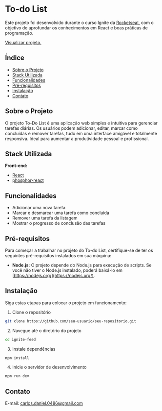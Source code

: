 # To-do List

Este projeto foi desenvolvido durante o curso Ignite da [Rocketseat](https://www.rocketseat.com.br), com o objetivo de aprofundar os conhecimentos em React e boas práticas de programação.


[Visualizar projeto.](https://carlosdanielss.github.io/ignite-feed/)

## Índice

- [Sobre o Projeto](#sobre-o-projeto)
- [Stack Utilizada](#stack-utilizada)
- [Funcionalidades](#funcionalidades)
- [Pré-requisitos](#pré-requisitos)
- [Instalação](#instalação)
- [Contato](#contato)

## Sobre o Projeto

O projeto To-Do List é uma aplicação web simples e intuitiva para gerenciar tarefas diárias. Os usuários podem adicionar, editar, marcar como concluídas e remover tarefas, tudo em uma interface amigável e totalmente responsiva. Ideal para aumentar a produtividade pessoal e profissional.

## Stack Utilizada

**Front-end:** 
- [React](https://react.dev/)
- [phosphor-react](https://phosphoricons.com/)

## Funcionalidades

- Adicionar uma nova tarefa
- Marcar e desmarcar uma tarefa como concluída
- Remover uma tarefa da listagem
- Mostrar o progresso de conclusão das tarefas

## Pré-requisitos

Para começar a trabalhar no projeto do To-do List, certifique-se de ter os seguintes pré-requisitos instalados em sua máquina:

- **Node.js:** O projeto depende do Node.js para execução de scripts. Se você não tiver o Node.js instalado, poderá baixá-lo em [https://nodejs.org/](https://nodejs.org/).

## Instalação

Siga estas etapas para colocar o projeto em funcionamento:

1. Clone o repositório
```sh
git clone https://github.com/seu-usuario/seu-repositorio.git
```
2. Navegue até o diretório do projeto
```sh
cd ignite-feed
```
3. Instale dependências
```sh
npm install
```
4. Inicie o servidor de desenvolvimento
```sh
npm run dev
```

## Contato

E-mail: carlos.daniel.0486@gmail.com
